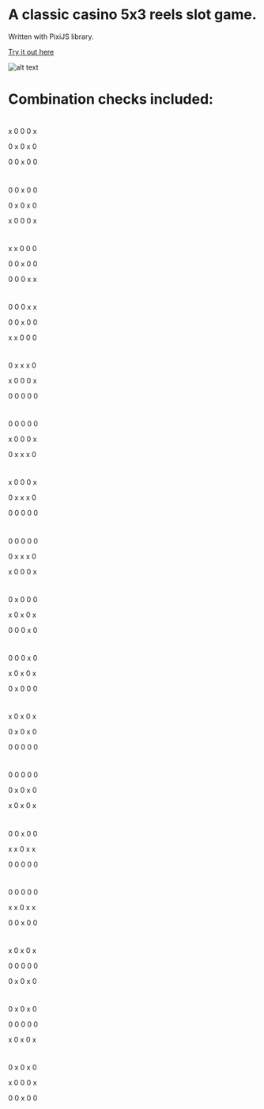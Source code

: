 # A classic casino 5x3 reels slot game.


Written with PixiJS library.

[Try it out here](https://markof94.github.io/Test-Game/bin/index.html)


![alt text](https://i.imgur.com/zpmLMUU.png)

# Combination checks included:

# 
x   0   0   0   x

0   x   0   x   0

0   0   x   0   0



# 
0   0   x   0   0

0   x   0   x   0

x   0   0   0   x


#
x   x   0   0   0

0   0   x   0   0

0   0   0   x   x



#
0   0   0   x   x

0   0   x   0   0

x   x   0   0   0



#
0   x   x   x   0

x   0   0   0   x

0   0   0   0   0



#
0   0   0   0   0

x   0   0   0   x

0   x   x   x   0



#
x   0   0   0   x

0   x   x   x   0

0   0   0   0   0



#
0   0   0   0   0

0   x   x   x   0

x   0   0   0   x



#
0   x   0   0   0

x   0   x   0   x

0   0   0   x   0



#
0   0   0   x   0

x   0   x   0   x

0   x   0   0   0



#
x   0   x   0   x

0   x   0   x   0

0   0   0   0   0



#
0   0   0   0   0

0   x   0   x   0

x   0   x   0   x



#
0   0   x   0   0

x   x   0   x   x

0   0   0   0   0


#
0   0   0   0   0

x   x   0   x   x

0   0   x   0   0



#
x   0   x   0   x

0   0   0   0   0

0   x   0   x   0



#
0   x   0   x   0

0   0   0   0   0

x   0   x   0   x


#
0   x   0   x   0

x   0   0   0   x

0   0   x   0   0

